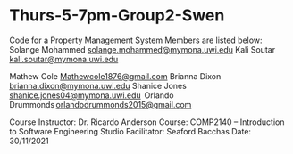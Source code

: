 # Thurs-5-7pm-Group2-Swen
Code for a Property Management System 
Members are listed below:
Solange Mohammed  solange.mohammed@mymona.uwi.edu 
Kali Soutar 	  kali.soutar@mymona.uwi.edu 
 
Mathew Cole 	  Mathewcole1876@gmail.com 
Brianna Dixon  	  brianna.dixon@mymona.uwi.edu 
Shanice Jones  	  shanice.jones04@mymona.uwi.edu  
Orlando Drummonds orlandodrummonds2015@gmail.com  
  
 	  	  
Course Instructor: 	Dr. Ricardo Anderson 
Course: 	COMP2140 – Introduction to Software Engineering 
Studio Facilitator: 	Seaford Bacchas 
Date: 	30/11/2021 
